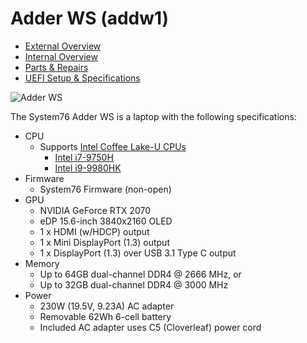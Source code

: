 # Adder WS (addw1)

- [External Overview](./external-overview.md)
- [Internal Overview](./internal-overview.md)
- [Parts & Repairs](./repairs.md)
- [UEFI Setup & Specifications](./setup-specs.md)

![Adder WS](./img/addw1.png)

The System76 Adder WS is a laptop with the following specifications:

- CPU
    - Supports [Intel Coffee Lake-U CPUs](../../components/intel/cpu/README.md)
        - [Intel i7-9750H](https://ark.intel.com/content/www/us/en/ark/products/191045/intel-core-i7-9750h-processor-12m-cache-up-to-4-50-ghz.html)
        - [Intel i9-9980HK](https://ark.intel.com/content/www/us/en/ark/products/192990/intel-core-i9-9980hk-processor-16m-cache-up-to-5-00-ghz.html)
- Firmware
    - System76 Firmware (non-open)
- GPU
    - NVIDIA GeForce RTX 2070
    - eDP 15.6-inch 3840x2160 OLED
    - 1 x HDMI (w/HDCP) output
    - 1 x Mini DisplayPort (1.3) output
    - 1 x DisplayPort (1.3) over USB 3.1 Type C output
- Memory
    - Up to 64GB dual-channel DDR4 @ 2666 MHz, or
    - Up to 32GB dual-channel DDR4 @ 3000 MHz
- Power
    - 230W (19.5V, 9.23A) AC adapter
    - Removable 62Wh 6-cell battery
    - Included AC adapter uses C5 (Cloverleaf) power cord
